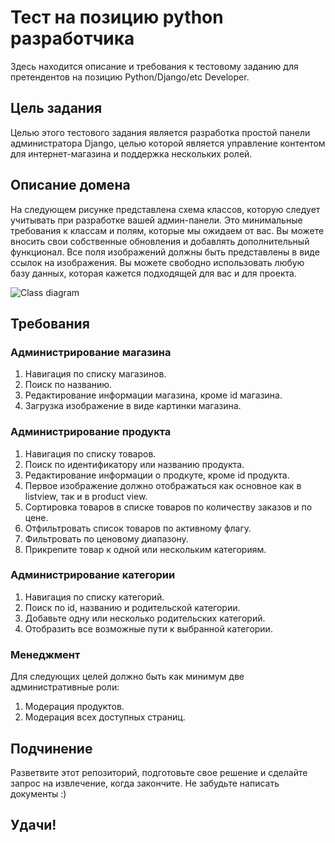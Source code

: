 # Тест на позицию python разработчика 
Здесь находится описание и требования к тестовому заданию для претендентов на позицию Python/Django/etc Developer.

## Цель задания
Целью этого тестового задания является разработка простой панели администратора Django, целью которой является управление контентом для интернет-магазина и поддержка нескольких ролей.

## Описание домена
На следующем рисунке представлена схема классов, которую следует учитывать при разработке вашей админ-панели. Это минимальные требования к классам и полям, которые мы ожидаем от вас. Вы можете вносить свои собственные обновления и добавлять дополнительный функционал. Все поля изображений должны быть представлены в виде ссылок на изображения. Вы можете свободно использовать любую базу данных, которая кажется подходящей для вас и для проекта. 

![Class diagram](http://meowsign.site/class_diagram.png)

## Требования
### Администрирование магазина
1. Навигация по списку магазинов.
2. Поиск  по названию.
3. Редактирование информации магазина, кроме id магазина.
4. Загрузка изображение в виде картинки магазина. 

### Администрирование продукта
1. Навигация по списку товаров.
2. Поиск по идентификатору или названию продукта.
3. Редактирование информации о продкуте, кроме id продукта.
4. Первое изображение должно отображаться как основное как в listview, так и в product view.
5. Сортировка товаров в списке товаров по количеству заказов и по цене.
6. Отфильтровать список товаров по активному флагу.
7. Фильтровать по ценовому диапазону.
8. Прикрепите товар к одной или нескольким категориям.

### Администрирование категории
1. Навигация по списку категорий.
2. Поиск по id, названию и родительской категории.
3. Добавьте одну или несколько родительских категорий. 
4. Отобразить все возможные пути к выбранной категории. 

### Менеджмент
Для следующих целей должно быть как минимум две административные роли:
1. Модерация продуктов. 
2. Модерация всех доступных страниц. 

## Подчинение
Разветвите этот репозиторий, подготовьте свое решение и сделайте запрос на извлечение, когда закончите. Не забудьте написать документы :)

## Удачи!
